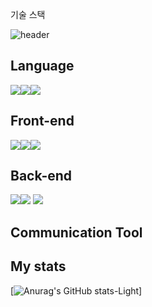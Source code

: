 기술 스택

![header](https://capsule-render.vercel.app/api?type=wave&color=auto&height=200&section=header&text=cleamm&fontSize=70)


## Language
<img src="https://img.shields.io/badge/Python-blue?style=for-the-badge&logo=Python&logoColor=white"><img src="https://img.shields.io/badge/Java-brown?style=for-the-badge&logo=Java&logoColor=white"><img src="https://img.shields.io/badge/PHP-purple?style=for-the-badge&logo=PHP&logoColor=white">

## Front-end
<img src="https://img.shields.io/badge/HTML5-black?style=for-the-badge&logo=HTML5&logoColor=white"><img src="https://img.shields.io/badge/Css-1572B6?style=for-the-badge&logo=CSS3&logoColor=white"><img src="https://img.shields.io/badge/JavaScript-yellow?style=for-the-badge&logo=JavaScript&logoColor=white">

## Back-end
<img src="https://img.shields.io/badge/MYSQL-black?style=for-the-badge&logo=HTML5&logoColor=white"><img src="https://img.shields.io/badge/MSSQL-red?style=for-the-badge&logo=&logoColor=white">
<img src="https://img.shields.io/badge/SQLite-%23003B57?style=for-the-badge&logo=SQLite&logoColor=white">

## Communication Tool

## My stats
[![Anurag's GitHub stats-Light](https://github-readme-stats.vercel.app/api?username=cleamm&show_icons=true&theme=default#gh-light-mode-only)]
